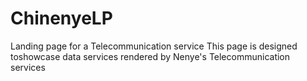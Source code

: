 # ChinenyeLP
 Landing page for a Telecommunication service
This page is designed toshowcase data services rendered by Nenye's Telecommunication services